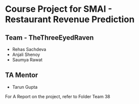 Course Project for SMAI - Restaurant Revenue Prediction 
=======================================================

Team - TheThreeEyedRaven
------------------------
* Rehas Sachdeva 
* Anjali Shenoy 
* Saumya Rawat 

TA Mentor
---------
* Tarun Gupta

For A Report on the project, refer to Folder Team 38